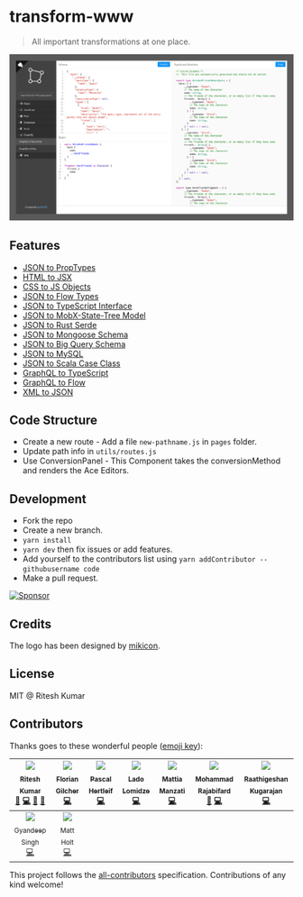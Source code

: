 # transform-www

> All important transformations at one place.

![Demo](demo.png)

## Features
- [JSON to PropTypes](https://transform.now.sh)
- [HTML to JSX](https://transform.now.sh/html-to-jsx)
- [CSS to JS Objects](https://transform.now.sh/css-to-js)
- [JSON to Flow Types](https://transform.now.sh/json-to-flow-types)
- [JSON to TypeScript Interface](https://transform.now.sh/json-to-ts-interface)
- [JSON to MobX-State-Tree Model](https://transform.now.sh/json-to-mobx-state-tree)
- [JSON to Rust Serde](https://transform.now.sh/json-to-rust-serde)
- [JSON to Mongoose Schema](https://transform.now.sh/json-to-mongoose)
- [JSON to Big Query Schema](https://transform.now.sh/json-to-big-query)
- [JSON to MySQL](https://transform.now.sh/json-to-mysql)
- [JSON to Scala Case Class](https://transform.now.sh/json-to-scala-case-class)
- [GraphQL to TypeScript](https://transform.now.sh/graphql-to-typescript)
- [GraphQL to Flow](https://transform.now.sh/graphql-to-flow)
- [XML to JSON](https://transform.now.sh/xml-to-json)

## Code Structure
- Create a new route - Add a file `new-pathname.js` in `pages` folder.
- Update path info in `utils/routes.js`
- Use ConversionPanel - This Component takes the conversionMethod and renders the Ace Editors.

## Development

- Fork the repo
- Create a new branch.
- `yarn install`
- `yarn dev` then fix issues or add features.
- Add yourself to the contributors list using `yarn addContributor -- githubusername code`
- Make a pull request.

<a href="https://app.codesponsor.io/link/8CBegPnJTnjtddvd2E18Su4F/ritz078/transform-www" rel="nofollow"><img src="https://app.codesponsor.io/embed/8CBegPnJTnjtddvd2E18Su4F/ritz078/transform-www.svg" style="width: 888px; height: 68px;" alt="Sponsor" /></a>

## Credits
The logo has been designed by [mikicon](https://thenounproject.com/mikicon/).

## License
MIT @ Ritesh Kumar
## Contributors

Thanks goes to these wonderful people ([emoji key](https://github.com/kentcdodds/all-contributors#emoji-key)):

<!-- ALL-CONTRIBUTORS-LIST:START - Do not remove or modify this section -->
| [<img src="https://avatars3.githubusercontent.com/u/5389035?v=4" width="100px;"/><br /><sub>Ritesh Kumar</sub>](http://riteshkr.com)<br />[📖](https://github.com/ritz078/transform-www/commits?author=ritz078 "Documentation") [💻](https://github.com/ritz078/transform-www/commits?author=ritz078 "Code") [🤔](#ideas-ritz078 "Ideas, Planning, & Feedback") [👀](#review-ritz078 "Reviewed Pull Requests") | [<img src="https://avatars2.githubusercontent.com/u/47542?v=4" width="100px;"/><br /><sub>Florian Gilcher</sub>](http://asquera.de)<br />[💻](https://github.com/ritz078/transform-www/commits?author=skade "Code") | [<img src="https://avatars1.githubusercontent.com/u/20063?v=4" width="100px;"/><br /><sub>Pascal Hertleif</sub>](http://pascalhertleif.de/)<br />[💻](https://github.com/ritz078/transform-www/commits?author=killercup "Code") | [<img src="https://avatars3.githubusercontent.com/u/534610?v=4" width="100px;"/><br /><sub>Lado Lomidze</sub>](http://landish.github.io)<br />[💻](https://github.com/ritz078/transform-www/commits?author=Landish "Code") | [<img src="https://avatars1.githubusercontent.com/u/13787614?v=4" width="100px;"/><br /><sub>Mattia Manzati</sub>](https://github.com/mattiamanzati)<br />[💻](https://github.com/ritz078/transform-www/commits?author=mattiamanzati "Code") | [<img src="https://avatars3.githubusercontent.com/u/12202757?v=4" width="100px;"/><br /><sub>Mohammad Rajabifard</sub>](https://tarino.ir)<br />[🤔](#ideas-morajabi "Ideas, Planning, & Feedback") [💻](https://github.com/ritz078/transform-www/commits?author=morajabi "Code") | [<img src="https://avatars0.githubusercontent.com/u/3108160?v=4" width="100px;"/><br /><sub>Raathigeshan Kugarajan</sub>](http://raathigesh.com/)<br />[💻](https://github.com/ritz078/transform-www/commits?author=Raathigesh "Code") |
| :---: | :---: | :---: | :---: | :---: | :---: | :---: |
| [<img src="https://avatars2.githubusercontent.com/u/5554486?v=4" width="100px;"/><br /><sub>Gyandeep Singh</sub>](https://gyandeeps.com)<br />[💻](https://github.com/ritz078/transform-www/commits?author=gyandeeps "Code") | [<img src="https://avatars2.githubusercontent.com/u/1128849?v=4" width="100px;"/><br /><sub>Matt Holt</sub>](https://matt.life)<br />[💻](https://github.com/ritz078/transform-www/commits?author=mholt "Code") |
<!-- ALL-CONTRIBUTORS-LIST:END -->

This project follows the [all-contributors](https://github.com/kentcdodds/all-contributors) specification. Contributions of any kind welcome!
